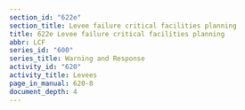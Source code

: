 ```yaml
---
section_id: "622e"
section_title: Levee failure critical facilities planning
title: 622e Levee failure critical facilities planning
abbr: LCF
series_id: "600"
series_title: Warning and Response
activity_id: "620"
activity_title: Levees
page_in_manual: 620-8
document_depth: 4
---
```

